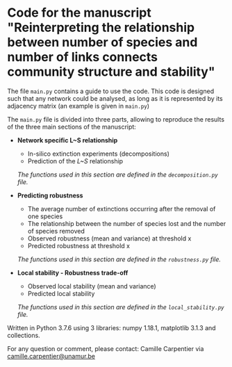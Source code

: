 # Code for the manuscript "Reinterpreting the relationship between number of species and number of links connects community structure and stability"

The file `main.py` contains a guide to use the code. 
This code is designed such that any network could be analysed, as long as it is represented by its adjacency matrix (an example is given in `main.py`)

The `main.py` file is divided into three parts, allowing to reproduce the results of the three main sections of the manuscript:

* **Network specific L~S relationship**

	* In-silico extinction experiments (decompositions)
	* Prediction of the *L~S* relationship
  
  *The functions used in this section are defined in the `decomposition.py` file.*


* **Predicting robustness**

	* The average number of extinctions occurring after the removal of one species
	* The relationship between the number of species lost and the number of species removed
	* Observed robustness (mean and variance) at threshold x
	* Predicted robustness at threshold x

  *The functions used in this section are defined in the `robustness.py` file.*

* **Local stability - Robustness trade-off**

	* Observed local stability (mean and variance)
	* Predicted local stability
  
  *The functions used in this section are defined in the `local_stability.py` file.*

Written in Python 3.7.6 using 3 libraries: numpy 1.18.1, matplotlib 3.1.3 and collections.

For any question or comment, please contact: Camille Carpentier via camille.carpentier@unamur.be 
